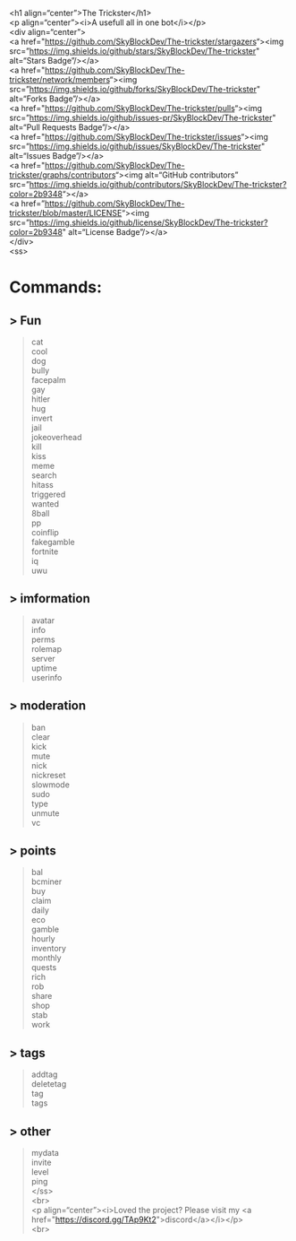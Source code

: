 <p class="has-line-data" data-line-start="0" data-line-end="11">&lt;h1 align=“center”&gt;The Trickster&lt;/h1&gt;<br>
&lt;p align=“center”&gt;&lt;i&gt;A usefull all in one bot&lt;/i&gt;&lt;/p&gt;<br>
&lt;div align=“center”&gt;<br>
&lt;a href=&quot;<a href="https://github.com/SkyBlockDev/The-trickster/stargazers">https://github.com/SkyBlockDev/The-trickster/stargazers</a>“&gt;&lt;img src=”<a href="https://img.shields.io/github/stars/SkyBlockDev/The-trickster">https://img.shields.io/github/stars/SkyBlockDev/The-trickster</a>&quot; alt=“Stars Badge”/&gt;&lt;/a&gt;<br>
&lt;a href=&quot;<a href="https://github.com/SkyBlockDev/The-trickster/network/members">https://github.com/SkyBlockDev/The-trickster/network/members</a>“&gt;&lt;img src=”<a href="https://img.shields.io/github/forks/SkyBlockDev/The-trickster">https://img.shields.io/github/forks/SkyBlockDev/The-trickster</a>&quot; alt=“Forks Badge”/&gt;&lt;/a&gt;<br>
&lt;a href=&quot;<a href="https://github.com/SkyBlockDev/The-trickster/pulls">https://github.com/SkyBlockDev/The-trickster/pulls</a>“&gt;&lt;img src=”<a href="https://img.shields.io/github/issues-pr/SkyBlockDev/The-trickster">https://img.shields.io/github/issues-pr/SkyBlockDev/The-trickster</a>&quot; alt=“Pull Requests Badge”/&gt;&lt;/a&gt;<br>
&lt;a href=&quot;<a href="https://github.com/SkyBlockDev/The-trickster/issues">https://github.com/SkyBlockDev/The-trickster/issues</a>“&gt;&lt;img src=”<a href="https://img.shields.io/github/issues/SkyBlockDev/The-trickster">https://img.shields.io/github/issues/SkyBlockDev/The-trickster</a>&quot; alt=“Issues Badge”/&gt;&lt;/a&gt;<br>
&lt;a href=&quot;<a href="https://github.com/SkyBlockDev/The-trickster/graphs/contributors">https://github.com/SkyBlockDev/The-trickster/graphs/contributors</a>“&gt;&lt;img alt=“GitHub contributors” src=”<a href="https://img.shields.io/github/contributors/SkyBlockDev/The-trickster?color=2b9348">https://img.shields.io/github/contributors/SkyBlockDev/The-trickster?color=2b9348</a>“&gt;&lt;/a&gt;<br>
&lt;a href=”<a href="https://github.com/SkyBlockDev/The-trickster/blob/master/LICENSE">https://github.com/SkyBlockDev/The-trickster/blob/master/LICENSE</a>“&gt;&lt;img src=”<a href="https://img.shields.io/github/license/SkyBlockDev/The-trickster?color=2b9348">https://img.shields.io/github/license/SkyBlockDev/The-trickster?color=2b9348</a>&quot; alt=“License Badge”/&gt;&lt;/a&gt;<br>
&lt;/div&gt;<br>
&lt;ss&gt;</p>
<h1 class="code-line" data-line-start=11 data-line-end=12 ><a id="Commands_11"></a>Commands:</h1>
<h2 class="code-line" data-line-start=12 data-line-end=13 ><a id="_Fun_12"></a>&gt; Fun</h2>
<blockquote>
<p class="has-line-data" data-line-start="13" data-line-end="38">cat<br>
cool<br>
dog<br>
bully<br>
facepalm<br>
gay<br>
hitler<br>
hug<br>
invert<br>
jail<br>
jokeoverhead<br>
kill<br>
kiss<br>
meme<br>
search<br>
hitass<br>
triggered<br>
wanted<br>
8ball<br>
pp<br>
coinflip<br>
fakegamble<br>
fortnite<br>
iq<br>
uwu</p>
</blockquote>
<h2 class="code-line" data-line-start=38 data-line-end=39 ><a id="_imformation_38"></a>&gt; imformation</h2>
<blockquote>
<p class="has-line-data" data-line-start="39" data-line-end="46">avatar<br>
info<br>
perms<br>
rolemap<br>
server<br>
uptime<br>
userinfo</p>
</blockquote>
<h2 class="code-line" data-line-start=46 data-line-end=47 ><a id="_moderation_46"></a>&gt; moderation</h2>
<blockquote>
<p class="has-line-data" data-line-start="47" data-line-end="58">ban<br>
clear<br>
kick<br>
mute<br>
nick<br>
nickreset<br>
slowmode<br>
sudo<br>
type<br>
unmute<br>
vc</p>
</blockquote>
<h2 class="code-line" data-line-start=58 data-line-end=59 ><a id="_points_58"></a>&gt; points</h2>
<blockquote>
<p class="has-line-data" data-line-start="59" data-line-end="76">bal<br>
bcminer<br>
buy<br>
claim<br>
daily<br>
eco<br>
gamble<br>
hourly<br>
inventory<br>
monthly<br>
quests<br>
rich<br>
rob<br>
share<br>
shop<br>
stab<br>
work</p>
</blockquote>
<h2 class="code-line" data-line-start=76 data-line-end=77 ><a id="_tags_76"></a>&gt; tags</h2>
<blockquote>
<p class="has-line-data" data-line-start="77" data-line-end="81">addtag<br>
deletetag<br>
tag<br>
tags</p>
</blockquote>
<h2 class="code-line" data-line-start=81 data-line-end=82 ><a id="_other_81"></a>&gt; other</h2>
<blockquote>
<p class="has-line-data" data-line-start="82" data-line-end="90">mydata<br>
invite<br>
level<br>
ping<br>
&lt;/ss&gt;<br>
&lt;br&gt;<br>
&lt;p align=“center”&gt;&lt;i&gt;Loved the project? Please visit my &lt;a href=&quot;<a href="https://discord.gg/TAp9Kt2">https://discord.gg/TAp9Kt2</a>&quot;&gt;discord&lt;/a&gt;&lt;/i&gt;&lt;/p&gt;<br>
&lt;br&gt;</p>
</blockquote>
